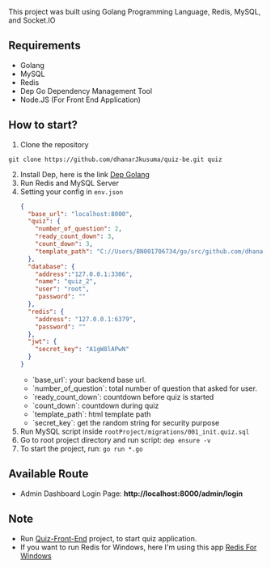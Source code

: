 This project was built using Golang Programming Language, Redis, MySQL, and Socket.IO

## Requirements
<ul>
    <li>Golang</li>
    <li>MySQL</li>
    <li>Redis</li>
    <li>Dep Go Dependency Management Tool</li>
    <li>Node.JS (For Front End Application)</li>
</ul>

## How to start?
1. Clone the repository
```
git clone https://github.com/dhanarJkusuma/quiz-be.git quiz
```
2. Install Dep, here is the link [Dep Golang](https://github.com/golang/dep)
3. Run Redis and MySQL Server
4. Setting your config in `env.json`
    ```json
    {
      "base_url": "localhost:8000", 
      "quiz": {
        "number_of_question": 2,
        "ready_count_down": 3, 
        "count_down": 3,
        "template_path": "C://Users/BN001706734/go/src/github.com/dhanarJkusuma/quiz/templates" 
      },
      "database": {
        "address":"127.0.0.1:3306",
        "name": "quiz_2",
        "user": "root",
        "password": ""
      },
      "redis": {
        "address": "127.0.0.1:6379",
        "password": ""
      },
      "jwt": {
        "secret_key": "A1gW8lAPwN"
      }
    }
   ```
   <ul>
       <li>`base_url`:  your backend base url.</li>
       <li>`number_of_question`: total number of question that asked for user.</li>
       <li>`ready_count_down`: countdown before quiz is started </li>
       <li>`count_down`: countdown during quiz </li>
       <li>`template_path`: html template path</li>
       <li>`secret_key`: get the random string for security purpose</li>
   </ul>
5. Run MySQL script inside `rootProject/migrations/001_init.quiz.sql`
6. Go to root project directory and run script: `dep ensure -v`
7. To start the project, run: `go run *.go`

## Available Route
<ul>
    <li>Admin Dashboard Login Page: <b>http://localhost:8000/admin/login</b> </li>
</ul>

## Note
* Run [Quiz-Front-End](https://github.com/dhanarJkusuma/quiz-fe) project, to start quiz application.
* If you want to run Redis for Windows, here I'm using this app [Redis For Windows](https://github.com/microsoftarchive/redis/releases) 
